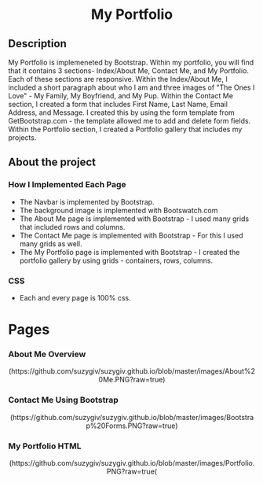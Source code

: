 <h1 align="center">My Portfolio</h1>

## Description

My Portfolio is implemeneted by Bootstrap. Within my portfolio, you will find that it contains 3 sections- Index/About Me, Contact Me, and My Portfolio. Each of these sections are responsive. Within the Index/About Me, I included a short paragraph about who I am and three images of "The Ones I Love" - My Family, My Boyfriend, and My Pup. Within the Contact Me section, I created a form that includes First Name, Last Name, Email Address, and Message. I created this by using the form template from GetBootstrap.com - the template allowed me to add and delete form fields. Within the Portfolio section, I created a Portfolio gallery that includes my projects.


## About the project

### How I Implemented Each Page

- The Navbar is implemented by Bootstrap.
- The background image is implemented with Bootswatch.com 
- The About Me page is implemented with Bootstrap - I used many grids that included rows and columns.
- The Contact Me page is implemented with Bootstrap - For this I used many grids as well.
- The My Portfolio page is implemented with Bootstrap - I created the portfolio gallery by using grids - containers, rows, columns.

### CSS

- Each and every page is 100% css.

# Pages

### **About Me Overview**

<p align="center">
 (https://github.com/suzygiv/suzygiv.github.io/blob/master/images/About%20Me.PNG?raw=true)
</p>

### **Contact Me Using Bootstrap**

<p align="center">
(https://github.com/suzygiv/suzygiv.github.io/blob/master/images/Bootstrap%20Forms.PNG?raw=true)
</p>

### **My Portfolio HTML**

<p align="center">
(https://github.com/suzygiv/suzygiv.github.io/blob/master/images/Portfolio.PNG?raw=true(
</p>


